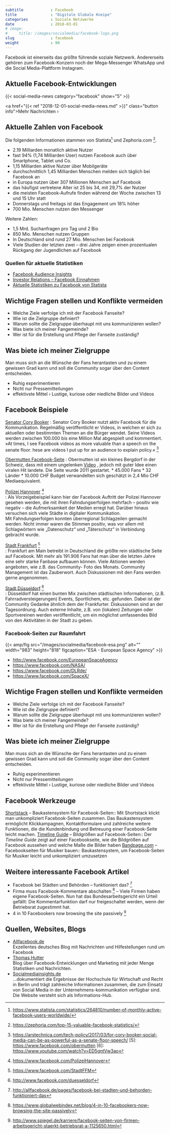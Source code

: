 ```yaml
---
subtitle            : Facebook
title               : "Digitale Globale Kneipe"
categories          : Soziale Netzwerke
date                : 2018-03-01
# image:
#     title: /images/socialmedia/facebook-logo.png
slug                : facebook
weight              : 90
---
```

Facebook ist einerseits das größte führende soziale Netzwerk.
Andererseits gehören zum Facebook-Konzern noch der Mega-Messenger
WhatsApp und die Social Media-Plattform Instagram.
<!-- readmore -->

## Aktuelle Facebook-Entwicklungen

{{< social-media-news category="facebook" show="5" >}}

<a href="{{< ref "2018-12-01-social-media-news.md" >}}" class="button info">Mehr Nachrichten ›</a>

## Aktuelle Zahlen von Facebook

Die folgenden Informationen stammen von Statista[^1] und Zephoria.com
[^2].

* 2.19 Milliarden monatlich aktive Nutzer
* fast 94% (1,74 Milliarden User) nutzen Facebook auch über
    Smartphone, Tablet und Co.
* 1,15 Milliarden aktive Nutzer über Mobilgeräte
* durchschnittlich 1,45 Milliarden Menschen melden sich täglich bei
    Facebook an
* in Europa nutzen über 307 Millionen Menschen auf Facebook
* das häufigst vertretene Alter ist 25 bis 34, mit 29,7% der Nutzer
* die meisten Facebook-Aufrufe finden während der Woche zwischen 13
    und 15 Uhr statt
* Donnerstags und freitags ist das Engagement um 18% höher
* 700 Mio. Menschen nutzen den Messenger

Weitere Zahlen:

* 1,5 Mrd. Suchanfragen pro Tag und 2 Bio
* 850 Mio. Menschen nutzen Gruppen
* In Deutschland sind rund 27 Mio. Menschen bei Facebook
* Viele Studien der letzten zwei – drei Jahre zeigen einen
    prozentualen Rückgang der Jugendlichen auf Facebook

### Quellen für aktuelle Statistiken

* [Facebook Audience
    Insights](https://www.facebook.com/ads/audience_insights/)
* [Investor Relations – Facebook Einnahmen](http://investor.fb.com/)
* [Aktuelle Statistiken zu Facebook von
    Statista](http://de.statista.com/themen/138/facebook/)

## Wichtige Fragen stellen und Konflikte vermeiden

* Welche Ziele verfolge ich mit der Facebook Fanseite?
* Wie ist die Zielgruppe definiert?
* Warum sollte die Zielgruppe überhaupt mit uns kommunizieren wollen?
* Was biete ich meiner Fangemeinde?
* Wer ist für die Erstellung und Pflege der Fanseite zuständig?

## Was biete ich meiner Zielgruppe

Man muss sich an die Wünsche der Fans herantasten und zu einem gewissen
Grad kann und soll die Community sogar über den Content entscheiden.

* Ruhig experimentieren
* Nicht nur Pressemitteilungen
* effektivste Mittel › Lustige, kuriose oder niedliche Bilder und
    Videos

## Facebook Beispiele

[Senator Cory Booker](https://www.facebook.com/corybooker)
:   Senator Cory Booker nutzt aktiv Facebook für die Kommunikation.
    Regelmäßig veröffentlicht er Videos, in welchen er sich zu aktuellen
    oder bestimmten Themen an die Bürger wendet. Seine Videos werden
    zwischen 100.000 bis eine Million Mal abgespielt und kommentiert.
    »At times, I see Facebook videos as more valuable than a speech on
    the senate floor. hese are videos I put up for an audience to
    explain policy.« [^4]

[Obermutten Facebook-Seite](https://www.facebook.com/obermutten)
:   Obermutten ist ein kleines Bergdorf in der Schweiz, dass mit einem
    ungelenken [Video](https://www.youtube.com/watch?v=ED5gntVw3ao)
    , jedoch mit guter Idee einen viralen Hit landete. Die Seite
    wurde 2011 gestartet.
    * 45.000 Fans
    * 32 Länder
    * 10.000 CHF Budget verwandelten sich geschätzt in 2,4 Mio CHF
        Mediaequivalent.

[Polizei Hannover](https://www.facebook.com/PolizeiHannover) [^7]  
:   Als Vorzeigebeispiel kann hier der Facebook Auftritt der Polizei
    Hannover gesehen werden, die mit ihren Fahndungserfolgen mehrfach –
    positiv wie negativ – die Aufmerksamkeit der Medien erregt hat.
    Darüber hinaus versuchen sich viele Städte in digitaler
    Kommunikation.  
    Mit Fahndungserfolgen konnten überregional Schlagzeilen gemacht
    werden. Nicht immer waren die Stimmen positiv, was vor allem mit
    Schlagwörtern wie „Datenschutz“ und „Täterschutz“ in Verbindung
    gebracht wurde.

[Stadt Frankfurt](https://www.facebook.com/StadtFFM) [^8]  
:   Frankfurt am Main betreibt in Deutschland die größte rein städtische
    Seite auf Facebook. Mit mehr als 191.906 Fans hat man über die
    letzten Jahre eine sehr starke Fanbase aufbauen können. Viele
    Aktionen werden angeboten, wie z.B. das Community- Foto des Monats.
    Community Management ist das Zauberwort. Auch Diskussionen mit den
    Fans werden gerne angenommen.

[Stadt Düsseldorf](http://www.facebook.com/duesseldorf) [^9]  
:   Düsseldorf hat einen bunten Mix zwischen städtischen Informationen,
    (z.B. Fahrradversteigerungen) Events, Sportlichem, etc. gefunden.
    Dabei ist der Community Gedanke ähnlich dem der Frankfurter.
    Diskussionen sind an der Tagesordnung. Auch externe Inhalte, z.B.
    von (lokalen) Zeitungen oder Sportvereinen werden veröffentlicht, um
    ein möglichst umfassendes Bild von den Aktivitäten in der Stadt zu
    geben.

### Facebook-Seiten zur Raumfahrt

{{< amp/fig src="/images/socialmedia/facebook-esa.png" alt="" width="983" height="818" figcaption="ESA - European Space Agency" >}}

* <http://www.facebook.com/EuropeanSpaceAgency>
* <https://www.facebook.com/NASA/>
* <https://www.facebook.com/DLRde/>
* <https://www.facebook.com/SpaceX/>

## Wichtige Fragen stellen und Konflikte vermeiden

* Welche Ziele verfolge ich mit der Facebook Fanseite?
* Wie ist die Zielgruppe definiert?
* Warum sollte die Zielgruppe überhaupt mit uns kommunizieren wollen?
* Was biete ich meiner Fangemeinde?
* Wer ist für die Erstellung und Pflege der Fanseite zuständig?

## Was biete ich meiner Zielgruppe

Man muss sich an die Wünsche der Fans herantasten und zu einem gewissen
Grad kann und soll die Community sogar über den Content entscheiden.

* Ruhig experimentieren
* Nicht nur Pressemitteilungen
* effektivste Mittel › Lustige, kuriose oder niedliche Bilder und
    Videos

## Facebook Werkzeuge

[Shortstack](http://www.shortstack.com/) – Baukastensystem für
Facebook-Seiten:: Mit Shortstack klickt man unkompliziert
Facebook-Seiten zusammen. Das Baukastensystem ermöglicht Klickkampagnen,
Kontaktformulare und zahlreiche weitere Funktionen, die die
Kundenbindung und Betreuung einer Facebook-Seite leicht machen.
[Timeline Guide](https://www.facebook.com/TimelineguidebyTO) –
Bildgrößen auf Facebook-Seiten:: Der *Timeline Guide* zeigt auf einer
Facebookseite, wie die Bildgrößen auf Facebook aussehen und welche Maße
die Bilder haben [Bandpage.com](https://www.bandpage.com/) –
Facebookseiten für Musiker bauen:: Baukastensystem, um Facebook-Seiten
für Musiker leicht und unkompliziert umzusetzen

## Weitere interessante Facebook Artikel

* Facebook bei Städten und Behörden – funktioniert das? [^10]
* Firma muss Facebook-Kommentare abschalten [^11] – Viele Firmen
    haben eigene Facebook-Seiten. Nun hat das Bundesarbeitsgericht ein
    Urteil gefällt: Die Kommentarfunktion darf nur freigeschaltet
    werden, wenn der Betriebsrat zugestimmt hat.
* 4 in 10 Facebookers now browsing the site passively [^12]

## Quellen, Websites, Blogs

* [Allfacebook.de](http://allfacebook.de/)  
    Exzellentes deutsches Blog mit Nachrichten und Hilfestellungen rund
    um Facebook
* [Thomas Hutter](http://www.thomashutter.com/?s=facebook)  
    Blog über Facebook-Entwicklungen und Marketing mit jeder Menge
    Statistiken und Nachrichten.
* [Socialmediainsights.de](http://socialmediainsights.de/)  
    …dokumentiert die Ergebnisse der Hochschule für Wirtschaft und Recht
    in Berlin und trägt zahlreiche Informationen zusammen, die zum
    Einsatz von Social Media in der Unternehmens-kommunikation verfügbar
    sind. Die Website versteht sich als
    Informations-Hub.

[^1]: <https://www.statista.com/statistics/264810/number-of-monthly-active-facebook-users-worldwide/>
[^2]: <https://zephoria.com/top-15-valuable-facebook-statistics/>
[^4]: <https://arstechnica.com/tech-policy/2017/03/for-cory-booker-social-media-can-be-as-powerful-as-a-senate-floor-speech/>
[5]: <https://www.facebook.com/obermutten>
[6]: <https://www.youtube.com/watch?v=ED5gntVw3ao>
[^7]: <https://www.facebook.com/PolizeiHannover>
[^8]: <https://www.facebook.com/StadtFFM>
[^9]: <http://www.facebook.com/duesseldorf>
[^10]: <http://allfacebook.de/pages/facebook-bei-stadten-und-behorden-funktioniert-das>
[^11]: <https://www.globalwebindex.net/blog/4-in-10-facebookers-now-browsing-the-site-passively>
[^12]: <http://www.spiegel.de/karriere/facebook-seiten-von-firmen-arbeitsgericht-staerkt-betriebsrat-a-1125650.html>

